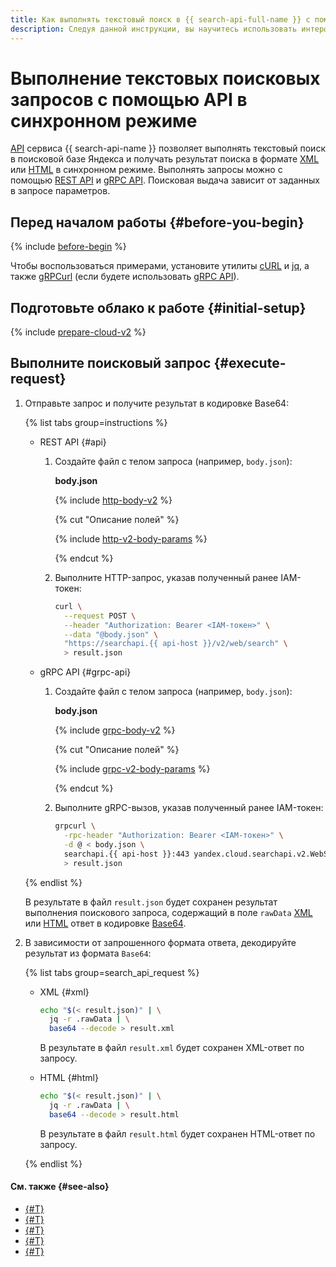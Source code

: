 ```yaml
---
title: Как выполнять текстовый поиск в {{ search-api-full-name }} с помощью API в синхронном режиме
description: Следуя данной инструкции, вы научитесь использовать интерфейс API сервиса {{ search-api-name }} для отправки поисковых запросов и получения поисковой выдачи в формате XML или HTML в синхронном режиме.
---
```


# Выполнение текстовых поисковых запросов с помощью API в синхронном режиме

[API](../concepts/index.md#api-v2) сервиса {{ search-api-name }} позволяет выполнять текстовый поиск в поисковой базе Яндекса и получать результат поиска в формате [XML](../concepts/response.md) или [HTML](../concepts/html-response.md) в синхронном режиме. Выполнять запросы можно с помощью [REST API](../api-ref/) и [gRPC API](../api-ref/grpc/). Поисковая выдача зависит от заданных в запросе параметров.

## Перед началом работы {#before-you-begin}

{% include [before-begin](../../_tutorials/_tutorials_includes/before-you-begin.md) %}

Чтобы воспользоваться примерами, установите утилиты [cURL](https://curl.haxx.se) и [jq](https://stedolan.github.io/jq), а также [gRPCurl](https://github.com/fullstorydev/grpcurl) (если будете использовать [gRPC API](../api-ref/grpc/)).


## Подготовьте облако к работе {#initial-setup}

{% include [prepare-cloud-v2](../../_includes/search-api/prepare-cloud-v2.md) %}

## Выполните поисковый запрос {#execute-request}

1. Отправьте запрос и получите результат в кодировке Base64:

    {% list tabs group=instructions %}

    - REST API {#api}

      1. Создайте файл с телом запроса (например, `body.json`):

          **body.json**

          {% include [http-body-v2](../../_includes/search-api/http-body-v2.md) %}

          {% cut "Описание полей" %}

          {% include [http-v2-body-params](../../_includes/search-api/http-v2-body-params.md) %}

          {% endcut %}

      1. Выполните HTTP-запрос, указав полученный ранее IAM-токен:

          ```bash
          curl \
            --request POST \
            --header "Authorization: Bearer <IAM-токен>" \
            --data "@body.json" \
            "https://searchapi.{{ api-host }}/v2/web/search" \
            > result.json
          ```

    - gRPC API {#grpc-api}

      1. Создайте файл с телом запроса (например, `body.json`):

          **body.json**

          {% include [grpc-body-v2](../../_includes/search-api/grpc-body-v2.md) %}

          {% cut "Описание полей" %}

          {% include [grpc-v2-body-params](../../_includes/search-api/grpc-v2-body-params.md) %}

          {% endcut %}

      1. Выполните gRPC-вызов, указав полученный ранее IAM-токен:

          ```bash
          grpcurl \
            -rpc-header "Authorization: Bearer <IAM-токен>" \
            -d @ < body.json \
            searchapi.{{ api-host }}:443 yandex.cloud.searchapi.v2.WebSearchService/Search \
            > result.json
          ```

    {% endlist %}

    В результате в файл `result.json` будет сохранен результат выполнения поискового запроса, содержащий в поле `rawData` [XML](../concepts/response.md) или [HTML](../concepts/html-response.md) ответ в кодировке [Base64](https://ru.wikipedia.org/wiki/Base64).

1. В зависимости от запрошенного формата ответа, декодируйте результат из формата `Base64`:

    {% list tabs group=search_api_request %}

    - XML {#xml}

        ```bash
        echo "$(< result.json)" | \
          jq -r .rawData | \
          base64 --decode > result.xml
        ```

        В результате в файл `result.xml` будет сохранен XML-ответ по запросу.

    - HTML {#html}

        ```bash
        echo "$(< result.json)" | \
          jq -r .rawData | \
          base64 --decode > result.html
        ```

        В результате в файл `result.html` будет сохранен HTML-ответ по запросу.

    {% endlist %}

#### См. также {#see-also}

* [{#T}](./web-search.md)
* [{#T}](../concepts/web-search.md)
* [{#T}](../api-ref/authentication.md)
* [{#T}](../concepts/response.md)
* [{#T}](../concepts/html-response.md)